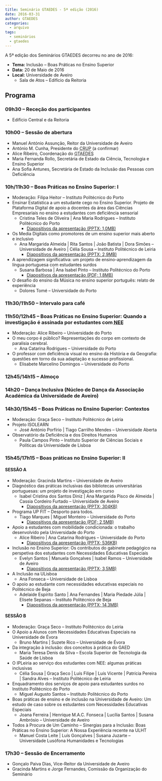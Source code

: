 ```yaml
---
title: Seminário GTAEDES - 5ª edição (2016)
date: 2016-03-31
author: GTAEDES
categories: 
  - arquivo
tags:
  - seminários 
  - gtaedes
---
```


A 5ª edição dos Seminários GTAEDES decorreu no ano de 2016:

  * **Tema:** Inclusão – Boas Práticas no Ensino Superior
  * **Data:** 20 de Maio de 2016
  * **Local:** Universidade de Aveiro 
      * Sala de Atos – Edifício da Reitoria

## Programa

<div class="programa">
  <h3>
    09h30 – Receção dos participantes
  </h3>
  
  <ul>
    <li>
      Edifício Central e da Reitoria
    </li>
  </ul>
  
  <h3>
    10h00 – Sessão de abertura
  </h3>
  
  <ul>
    <li>
      Manuel António Assunção, Reitor da Universidade de Aveiro
    </li>
    <li>
      António M. Cunha, Presidente do <abbr title="Conselho de Reitores das Universidades Portuguesas">CRUP</abbr> (a confirmar)
    </li>
    <li>
      Alice Ribeiro, Coordenação do <abbr title="Grupo de Trabalho para o Apoio a Estudandes com Deficiência no Ensino Superior">GTAEDES</abbr>
    </li>
    <li>
      Maria Fernanda Rollo, Secretária de Estado da Ciência, Tecnologia e Ensino Superior
    </li>
    <li>
      Ana Sofia Antunes, Secretária de Estado da Inclusão das Pessoas com Deficiência
    </li>
  </ul>
  
  <h3>
    10h/11h30 – Boas Práticas no Ensino Superior: I
  </h3>
  
  <ul>
    <li class="modera">
      Moderação: Filipa Heitor &#8211; Instituto Politécnico do Porto
    </li>
    <li>
      Ensinar Estatística a um estudante cego no Ensino Superior. Projeto de Plataforma Digital de apoio a docentes da área das Ciências Empresariais no ensino a estudantes com deficiência sensorial <ul>
        <li>
          Cristina Teles de Oliveira | Ana Maria Rodrigues – Instituto Politécnico do Porto <ul>
            <li>
              <a href="/v_seminario/ippporto_cristina.pptx" title="Ensinar estatística a um estudante cego">Diapositivos da apresentação (PPTX; 1,0MB)</a>
            </li>
          </ul>
        </li>
      </ul>
    </li>    
    <li>
      Os Media Digitais como promotores de um ensino superior mais aberto e inclusivo <ul>
        <li>
          Ana Margarida Almeida | Rita Santos | João Batista | Dora Simões – Universidade de Aveiro | Célia Sousa – Instituto Politécnico de Leiria <ul>
            <li>
              <a href="/v_seminario/ua_ana_margarida.pptx" title="Os media digitais como promotores de um ensino mais aberto e inclusivo">Diapositivos da apresentação (PPTX; 2,9MB)</a>
            </li>
          </ul>
        </li>
      </ul>
    </li>    
    <li>
      A aprendizagem significativa: um projeto de ensino-aprendizagem da língua portuguesa com estudantes surdos <ul>
        <li>
          Susana Barbosa | Ana Isabel Pinto – Instituto Politécnico do Porto <ul>
            <li>
              <a href="/v_seminario/ipporto_susana.pdf" title="Projeto de ensino-aprendizagem de língua portuguesa com estudantes surdos">Diapositivos da apresentação (PDF; 1,8MB)</a>
            </li>
          </ul>
        </li>
      </ul>
    </li>    
    <li>
      O desafio do ensino da Música no ensino superior português: relato de experiência <ul>
        <li>
          Dolores Tomé – Universidade do Porto
        </li>
      </ul>
    </li>
  </ul></li> 
  
  <h3>
    11h30/11h50 – Intervalo para café
  </h3>
  
  <h3>
    11h50/12h45 – Boas Práticas no Ensino Superior: Quando a investigação é assinada por estudantes com <abbr title="Necessidades Educativas Especiais">NEE</abbr>
  </h3>
  
  <ul>
    <li class="modera">
      Moderação: Alice Ribeiro – Universidade do Porto
    </li>
    <li>
      O meu corpo é público? Representações do corpo em contexto de paralisia cerebral. <ul>
        <li>
          Ana Catarina Rodrigues – Universidade do Porto
        </li>
      </ul>
    </li>    
    <li>
      O professor com deficiência visual no ensino da História e da Geografia: questões em torno da sua adaptação e sucesso profissional. <ul>
        <li>
          Elisabete Marcelino Domingos – Universidade do Porto
        </li>
      </ul>
    </li>
  </ul>
  
  <h3>
    12h45/14h15 – Almoço
  </h3>
  
  <h3>
    14h20 – Dança Inclusiva (Núcleo de Dança da Associação Académica da Universidade de Aveiro)
  </h3>
  
  <h3>
    14h30/15h45 – Boas Práticas no Ensino Superior: Contextos
  </h3>
  
  <ul>
    <li class="modera">
      Moderação: Graça Seco – Instituto Politécnico de Leiria
    </li>
    <li>
      Projeto ISOLEARN <ul>
        <li>
          José António Porfírio | Tiago Carrilho Mendes – Universidade Aberta
        </li>
      </ul>
    </li>    
    <li>
      Observatório da Deficiência e dos Direitos Humanos <ul>
        <li>
          Paula Campos Pinto – Instituto Superior de Ciências Sociais e Políticas da Universidade de Lisboa
        </li>
      </ul>
    </li>
  </ul>
  
  <h3>
    15h45/17h15 – Boas práticas no Ensino Superior: II
  </h3>
  
  <h4>
    <span>SESSÃO A</span>
  </h4>
  
  <ul>
    <li class="modera">
      Moderação: Gracinda Martins – Universidade de Aveiro
    </li>
    <li>
      Diagnóstico das práticas inclusivas das bibliotecas universitárias portuguesas: um projeto de investigação em curso <ul>
        <li>
          Isabel Cristina dos Santos Diniz | Ana Margarida Pisco de Almeida | Cassia Cordeiro Furtado – Universidade de Aveiro <ul>
            <li>
              <a href="/v_seminario/ua_isabel.pptx" title="Diagnóstico das práticas inclusivas das bibliotecas universitárias">Diapositivos da apresentação (PPTX; 304KB)</a>
            </li>
          </ul>
        </li>
      </ul>
    </li>    
    <li>
      Programa UP FIT – Desporto para todos. <ul>
        <li>
          Tiago Marques | Miguel Monteiro – Universidade do Porto <ul>
            <li>
              <a href="/v_seminario/up_tiago.pdf" title="Programa UP FIT">Diapositivos da apresentação (PDF; 2,5MB)</a>
            </li>
          </ul>
        </li>
      </ul>
    </li>    
    <li>
      Apoio a estudantes com mobilidade condicionada: o trabalho desenvolvido pela Universidade do Porto <ul>
        <li>
          Alice Ribeiro | Ana Catarina Rodrigues – Universidade do Porto <ul>
            <li>
              <a href="/v_seminario/up_alice.pptx" title="Apoio a estudantes com mobilidade condicionada">Diapositivos da apresentação (PPTX; 536KB)</a>
            </li>
          </ul>
        </li>
      </ul>
    </li>    
    <li>
      Inclusão no Ensino Superior: Os contributos do gabinete pedagógico na perspetiva dos estudantes com Necessidades Educativas Especiais <ul>
        <li>
          Evelyn Santos | Manuela Gonçalves | Isabel Ramos – Universidade de Aveiro <ul>
            <li>
              <a href="/v_seminario/ua_evelyn.pptx" title="Inclusão no Ensino Superior">Diapositivos da apresentação (PPTX; 3,5MB)</a>
            </li>
          </ul>
        </li>
      </ul>
    </li>    
    <li>
      A Inclusão na ULisboa <ul>
        <li>
          Ana Fonseca – Universidade de Lisboa
        </li>
      </ul>
    </li>    
    <li>
      O apoio ao estudante com necessidades educativas especiais no Politécnico de Beja <ul>
        <li>
          Adelaide Espírito Santo | Ana Fernandes | Maria Piedade Júlia | Elisete Sepanas – Instituto Politécnico de Beja <ul>
            <li>
              <a href="/v_seminario/ipbeja_adelaide.pptx" title="O apoio no Politécnico de Beja">Diapositivos da apresentação (PPTX; 14,3MB)</a>
            </li>
          </ul>
        </li>
      </ul>
    </li>
  </ul>
  
  <h4>
    <span>SESSÃO B</span>
  </h4>
  
  <ul>
    <li class="modera">
      Moderação: Graça Seco – Instituto Politécnico do Leiria
    </li>
    <li>
      O Apoio a Alunos com Necessidades Educativas Especiais na Universidade de Évora <ul>
        <li>
          Bruno Martins | Suzete Rico – Universidade de Évora
        </li>
      </ul>
    </li>    
    <li>
      Da integração à inclusão: dos conceitos à prática do GAED <ul>
        <li>
          Maria Teresa Denis da Silva – Escola Superior de Tecnologia da Saúde de Lisboa
        </li>
      </ul>
    </li>    
    <li>
      O IPLeiria ao serviço dos estudantes com NEE: algumas práticas inclusivas <ul>
        <li>
          Célia Sousa | Graça Seco | Luís Filipe | Luís Vicente | Patrícia Pereira | Sandra Alves – Instituto Politécnico de Leiria
        </li>
      </ul>
    </li>    
    <li>
      Enquadramento dos serviços de apoio para estudantes surdos no Instituto Politécnico do Porto <ul>
        <li>
          Miguel Augusto Santos – Instituto Politécnico do Porto
        </li>
      </ul>
    </li>    
    <li>
      Boas práticas de ensino e de inclusão na Universidade de Aveiro: Um estudo de caso sobre os estudantes com Necessidades Educativas Especiais <ul>
        <li>
          Joana Ferreira | Henrique M.A.C. Fonseca | Lucília Santos | Susana Ambrósio – Universidade de Aveiro
        </li>
      </ul>
    </li>    
    <li>
      Todos à Procura de Um Caminho &#8211; Sinergias para a Inclusão: Boas Práticas no Ensino Superior: A Nossa Experiência recente na ULHT <ul>
        <li>
          Manuel Costa Leite | Luís Gonçalves | Susana Juzarte – Universidade Lusófona Humanidades e Tecnologias
        </li>
      </ul>
    </li>
  </ul>
  
  <h3>
    17h30 – Sessão de Encerramento
  </h3>
  
  <ul>
    <li>
      Gonçalo Paiva Dias, Vice-Reitor da Universidade de Aveiro
    </li>
    <li>
      Gracinda Martins e Jorge Fernandes, Comissão da Organização do Seminário
    </li>
  </ul>
</div>